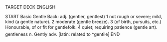 TARGET DECK
ENGLISH

START
Basic
Gentle
Back: adj. (gentler, gentlest) 1 not rough or severe; mild, kind (a gentle nature). 2 moderate (gentle breeze). 3 (of birth, pursuits, etc.) Honourable, of or fit for gentlefolk. 4 quiet; requiring patience (gentle art).  gentleness n. Gently adv. [latin: related to *gentile]
END
